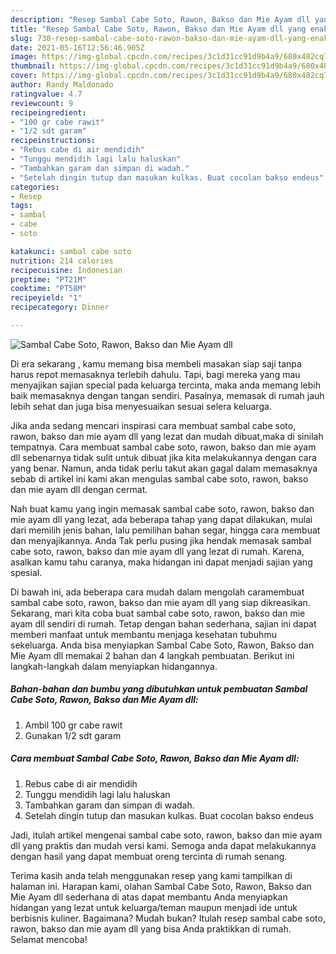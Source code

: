 ```yaml
---
description: "Resep Sambal Cabe Soto, Rawon, Bakso dan Mie Ayam dll yang enak Untuk Jualan"
title: "Resep Sambal Cabe Soto, Rawon, Bakso dan Mie Ayam dll yang enak Untuk Jualan"
slug: 730-resep-sambal-cabe-soto-rawon-bakso-dan-mie-ayam-dll-yang-enak-untuk-jualan
date: 2021-05-16T12:56:46.905Z
image: https://img-global.cpcdn.com/recipes/3c1d31cc91d9b4a9/680x482cq70/sambal-cabe-soto-rawon-bakso-dan-mie-ayam-dll-foto-resep-utama.jpg
thumbnail: https://img-global.cpcdn.com/recipes/3c1d31cc91d9b4a9/680x482cq70/sambal-cabe-soto-rawon-bakso-dan-mie-ayam-dll-foto-resep-utama.jpg
cover: https://img-global.cpcdn.com/recipes/3c1d31cc91d9b4a9/680x482cq70/sambal-cabe-soto-rawon-bakso-dan-mie-ayam-dll-foto-resep-utama.jpg
author: Randy Maldonado
ratingvalue: 4.7
reviewcount: 9
recipeingredient:
- "100 gr cabe rawit"
- "1/2 sdt garam"
recipeinstructions:
- "Rebus cabe di air mendidih"
- "Tunggu mendidih lagi lalu haluskan"
- "Tambahkan garam dan simpan di wadah."
- "Setelah dingin tutup dan masukan kulkas. Buat cocolan bakso endeus"
categories:
- Resep
tags:
- sambal
- cabe
- soto

katakunci: sambal cabe soto 
nutrition: 214 calories
recipecuisine: Indonesian
preptime: "PT21M"
cooktime: "PT58M"
recipeyield: "1"
recipecategory: Dinner

---
```



![Sambal Cabe Soto, Rawon, Bakso dan Mie Ayam dll](https://img-global.cpcdn.com/recipes/3c1d31cc91d9b4a9/680x482cq70/sambal-cabe-soto-rawon-bakso-dan-mie-ayam-dll-foto-resep-utama.jpg)

Di era  sekarang , kamu memang bisa membeli masakan siap saji tanpa harus repot memasaknya terlebih dahulu. Tapi, bagi mereka yang mau menyajikan sajian special pada keluarga tercinta, maka anda memang lebih baik memasaknya dengan tangan sendiri. Pasalnya, memasak di rumah jauh lebih sehat dan juga bisa menyesuaikan sesuai selera keluarga.

Jika anda sedang mencari inspirasi cara membuat sambal cabe soto, rawon, bakso dan mie ayam dll yang lezat dan mudah dibuat,maka di sinilah tempatnya. Cara membuat sambal cabe soto, rawon, bakso dan mie ayam dll  sebenarnya tidak sulit untuk dibuat jika kita melakukannya dengan cara yang benar. Namun, anda tidak perlu takut akan gagal dalam memasaknya 
sebab di artikel ini kami akan mengulas sambal cabe soto, rawon, bakso dan mie ayam dll dengan cermat.  



Nah buat kamu yang ingin memasak sambal cabe soto, rawon, bakso dan mie ayam dll yang lezat, ada beberapa tahap yang dapat dilakukan, mulai dari memilih jenis bahan, lalu pemilihan bahan segar, hingga cara membuat dan menyajikannya. Anda Tak perlu pusing jika hendak memasak sambal cabe soto, rawon, bakso dan mie ayam dll yang lezat di rumah. Karena, asalkan kamu  tahu caranya, maka hidangan ini dapat menjadi sajian yang spesial.

Di bawah ini, ada beberapa cara mudah dalam mengolah caramembuat sambal cabe soto, rawon, bakso dan mie ayam dll yang siap dikreasikan. Sekarang, mari kita coba buat sambal cabe soto, rawon, bakso dan mie ayam dll sendiri di rumah. Tetap dengan bahan sederhana, sajian ini dapat memberi manfaat untuk membantu menjaga kesehatan tubuhmu sekeluarga. Anda bisa menyiapkan Sambal Cabe Soto, Rawon, Bakso dan Mie Ayam dll memakai 2 bahan dan 4 langkah pembuatan. Berikut ini langkah-langkah dalam menyiapkan hidangannya.

<!--inarticleads1-->

##### Bahan-bahan dan bumbu yang dibutuhkan untuk pembuatan Sambal Cabe Soto, Rawon, Bakso dan Mie Ayam dll:

1. Ambil 100 gr cabe rawit
1. Gunakan 1/2 sdt garam




<!--inarticleads2-->

##### Cara membuat Sambal Cabe Soto, Rawon, Bakso dan Mie Ayam dll:

1. Rebus cabe di air mendidih
1. Tunggu mendidih lagi lalu haluskan
1. Tambahkan garam dan simpan di wadah.
1. Setelah dingin tutup dan masukan kulkas. Buat cocolan bakso endeus




Jadi, itulah artikel mengenai  sambal cabe soto, rawon, bakso dan mie ayam dll  yang praktis dan mudah versi kami. Semoga anda dapat melakukannya dengan hasil yang dapat membuat oreng tercinta di rumah senang. 

Terima kasih anda telah menggunakan resep yang kami tampilkan di halaman ini. Harapan kami, olahan  Sambal Cabe Soto, Rawon, Bakso dan Mie Ayam dll sederhana di atas dapat membantu Anda menyiapkan hidangan yang lezat untuk keluarga/teman maupun menjadi ide untuk berbisnis kuliner. Bagaimana? Mudah bukan? Itulah resep sambal cabe soto, rawon, bakso dan mie ayam dll yang bisa Anda praktikkan di rumah. Selamat mencoba!

